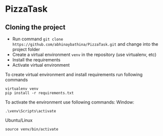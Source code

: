 # PizzaTask

## Cloning the project  
* Run command `git clone https://github.com/abhinaybathina/PizzaTask.git` and change into the project folder
* Create a virtual environment `venv` in the repository (use virtualenv, etc)
* Install the requirements
* Activate virtual environment

To create virtual environment and install requirements run following commands
```shell script
virtualenv venv
pip install -r requirements.txt
```

To activate the environment use following commands:
Window: 
```shell script
.\venv\Scripts\activate
```
Ubuntu/Linux
```shell script
source venv/bin/activate
```

